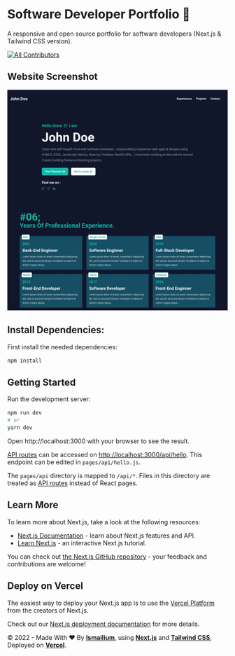# Software Developer Portfolio :100:
A responsive and open source portfolio for software developers (Next.js & Tailwind CSS version).

<!-- ALL-CONTRIBUTORS-BADGE:START - Do not remove or modify this section -->

[![All Contributors](https://img.shields.io/badge/all_contributors-1-orange.svg?style=flat-square)](#contributors-)

<!-- ALL-CONTRIBUTORS-BADGE:END -->

## Website Screenshot
<img src="./Software-Developer-Portfolio-Screenshot.png" alt="Software-Developer-Portfolio-Screenshot" />

## Install Dependencies:
First install the needed dependencies:
```bash
npm install
```

## Getting Started
Run the development server:

```bash
npm run dev
# or
yarn dev
```

Open http://localhost:3000 with your browser to see the result.

[API routes](https://nextjs.org/docs/api-routes/introduction) can be accessed on [http://localhost:3000/api/hello](http://localhost:3000/api/hello). This endpoint can be edited in `pages/api/hello.js`.

The `pages/api` directory is mapped to `/api/*`. Files in this directory are treated as [API routes](https://nextjs.org/docs/api-routes/introduction) instead of React pages.

## Learn More

To learn more about Next.js, take a look at the following resources:

- [Next.js Documentation](https://nextjs.org/docs) - learn about Next.js features and API.
- [Learn Next.js](https://nextjs.org/learn) - an interactive Next.js tutorial.

You can check out [the Next.js GitHub repository](https://github.com/vercel/next.js/) - your feedback and contributions are welcome!

## Deploy on Vercel

The easiest way to deploy your Next.js app is to use the [Vercel Platform](https://vercel.com/new?utm_medium=default-template&filter=next.js&utm_source=create-next-app&utm_campaign=create-next-app-readme) from the creators of Next.js.

Check out our [Next.js deployment documentation](https://nextjs.org/docs/deployment) for more details.

&copy; 2022 - Made With ❤️ By <a href="https://ismailium.vercel.app/"><b>Ismailium</b></a>, using <a href="https://nextjs.org/"><b>Next.js</b></a> and <a href="https://tailwindcss.com/"><b>Tailwind CSS</b></a>, Deployed on <a href="https://vercel.com/"><b>Vercel</b></a>.

